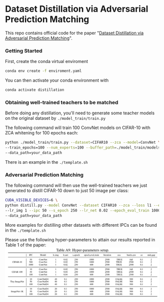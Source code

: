 # Dataset Distillation via Adversarial Prediction Matching


This repo contains official code for the paper "[Dataset Distillation via Adversarial Prediction Matching]( )". 


### Getting Started

First, create the conda virtual enviroment

```bash
conda env create -f enviroment.yaml
```

You can then activate your  conda environment with
```bash
conda activate distillation
```

### Obtaining well-trained teachers to be matched
Before doing any distillation, you'll need to generate some teacher models on the original dataset by ```./model_train/train.py```

The following command will train 100 ConvNet models on CIFAR-10 with ZCA whitening for 100 epochs each:
```bash
python ./model_train/train.py --dataset=CIFAR10 --zca --model=ConvNet \
--train_epochs=100 --num_experts=100 --buffer_path=./model_train/models \
--data_path=your_data_path
```
There is an example in the ```./template.sh```


### Adversarial Prediction Matching 
The following command will then use the well-trained teachers we just generated to distill CIFAR-10 down to just 50 image per class:
```bash
CUDA_VISIBLE_DEVICES=6 \
python distill.py --model ConvNet --dataset CIFAR10 --zca --loss l1 --eval_mode ccc  \
--lr_img 1 --ipc 50 --s_epoch 250 --lr_net 0.02 --epoch_eval_train 1000 --num_eval 5 --soft_lab --mid_gap 2 --ce 0.1 \
--data_path=your_data_path
```

More examples for distilling other datasets with different IPCs can be found in the ```./template.sh```

Please use the following hyper-parameters to attain our results reported in Table 1 of the paper:
<img src='docs/parameters.png' width=600>
